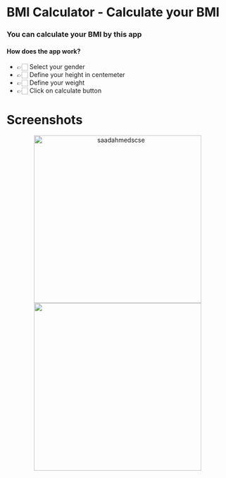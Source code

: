 <h1 align="left">BMI Calculator - Calculate your BMI</h1>
<h3 align="left">You can calculate your BMI by this app</h3>

<h4 align="left">How does the app work?</h4>

- 👉🏻 Select your gender
- 👉🏻 Define your height in centemeter
- 👉🏻 Define your weight
- 👉🏻 Click on calculate button

<h1 align="left">Screenshots</h1>

<p align="center"><img height="380em" src="https://cdn.discordapp.com/attachments/929739632592187472/929750322056949820/1.jpeg" alt="saadahmedscse" />
<img height="380em" src="https://cdn.discordapp.com/attachments/929739632592187472/929750322237276270/2.jpeg" /></p>
